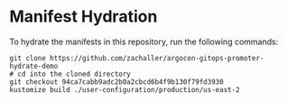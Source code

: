 # Manifest Hydration

To hydrate the manifests in this repository, run the following commands:

```shell
git clone https://github.com/zachaller/argocon-gitops-promoter-hydrate-demo
# cd into the cloned directory
git checkout 94ca7cabb9adc2b0a2cbcd6b4f9b130f79fd3930
kustomize build ./user-configuration/production/us-east-2
```
